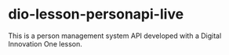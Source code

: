 # dio-lesson-personapi-live

This is a person management system API developed with a Digital Innovation One lesson.